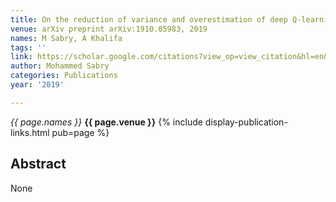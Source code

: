 ```yaml
---
title: On the reduction of variance and overestimation of deep Q-learning
venue: arXiv preprint arXiv:1910.05983, 2019
names: M Sabry, A Khalifa
tags: ''
link: https://scholar.google.com/citations?view_op=view_citation&hl=en&user=lfhzf8wAAAAJ&citation_for_view=lfhzf8wAAAAJ:u5HHmVD_uO8C
author: Mohammed Sabry
categories: Publications
year: '2019'

---
```


*{{ page.names }}*
**{{ page.venue }}**
{% include display-publication-links.html pub=page %}
## Abstract

None